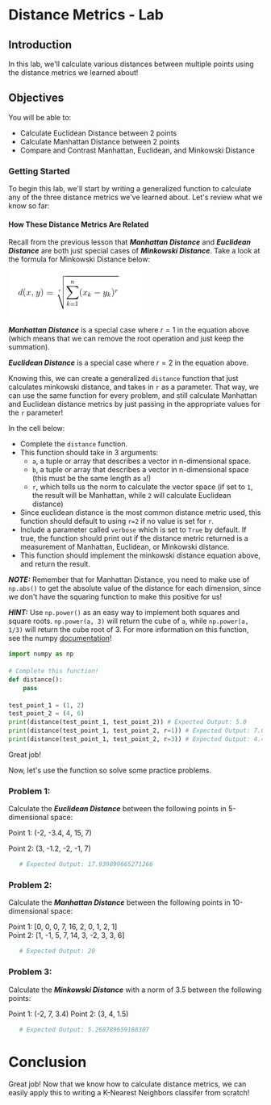 
# Distance Metrics - Lab

## Introduction

In this lab, we'll calculate various distances between multiple points using the distance metrics we learned about!

## Objectives

You will be able to:

* Calculate Euclidean Distance between 2 points
* Calculate Manhattan Distance between 2 points
* Compare and Contrast Manhattan, Euclidean, and Minkowski Distance

### Getting Started

To begin this lab, we'll start by writing a generalized function to calculate any of the three distance metrics we've learned about. Let's review what we know so far:

#### How These Distance Metrics Are Related

Recall from the previous lesson that **_Manhattan Distance_** and **_Euclidean Distance_** are both just special cases of **_Minkowski Distance_**. Take a look at the formula for Minkowski Distance below:

<img src='minkowski-equation.png'>

**_Manhattan Distance_** is a special case where $r=1$ in the equation above (which means that we can remove the root operation and just keep the summation).  

**_Euclidean Distance_** is a special case where $r=2$ in the equation above.

Knowing this, we can create a generalized `distance` function that just calculates minkowski distance, and takes in `r` as a parameter. That way, we can use the same function for every problem, and still calculate Manhattan and Euclidean distance metrics by just passing in the appropriate values for the `r` parameter!

In the cell below:

* Complete the `distance` function. 
* This function should take in 3 arguments:
    * `a`, a tuple or array that describes a vector in n-dimensional space. 
    * `b`, a tuple or array that describes a vector in n-dimensional space (this must be the same length as `a`!)
    * `r`, which tells us the norm to calculate the vector space (if set to `1`, the result will be Manhattan, while `2` will calculate Euclidean distance)
* Since euclidean distance is the most common distance metric used, this function should default to using `r=2` if no value is set for `r`.
* Include a parameter called `verbose` which is set to `True` by default. If true, the function should print out if the distance metric returned is a measurement of Manhattan, Euclidean, or Minkowski distance.  
* This function should implement the minkowski distance equation above, and return the result. 

**_NOTE:_**  Remember that for Manhattan Distance, you need to make use of `np.abs()` to get the absolute value of the distance for each dimension, since we don't have the squaring function to make this positive for us!

**_HINT:_** Use `np.power()` as an easy way to implement both squares and square roots. `np.power(a, 3)` will return the cube of `a`, while `np.power(a, 1/3)` will return the cube root of 3. For more information on this function, see the numpy [documentation](https://docs.scipy.org/doc/numpy-1.15.1/reference/generated/numpy.power.html)!


```python
import numpy as np

# Complete this function! 
def distance():
    pass

test_point_1 = (1, 2)
test_point_2 = (4, 6)
print(distance(test_point_1, test_point_2)) # Expected Output: 5.0
print(distance(test_point_1, test_point_2, r=1)) # Expected Output: 7.0
print(distance(test_point_1, test_point_2, r=3)) # Expected Output: 4.497941445275415
```

Great job! 

Now, let's use the function so solve some practice problems.

### Problem 1:

Calculate the **_Euclidean Distance_** between the following points in 5-dimensional space:

Point 1: (-2, -3.4, 4, 15, 7)

Point 2: (3, -1.2, -2, -1, 7)


```python
   # Expected Output: 17.939899665271266
```

### Problem 2:

Calculate the **_Manhattan Distance_** between the following points in 10-dimensional space:

Point 1: \[0, 0, 0, 7, 16, 2, 0, 1, 2, 1\]  
Point 2: \[1, -1, 5, 7, 14, 3, -2, 3, 3, 6\]


```python
   # Expected Output: 20
```

### Problem 3: 

Calculate the **_Minkowski Distance_** with a norm of 3.5 between the following points:

Point 1: (-2, 7, 3.4)
Point 2: (3, 4, 1.5)


```python
   # Expected Output: 5.268789659188307
```

# Conclusion

Great job! Now that we know how to calculate distance metrics, we can easily apply this to writing a K-Nearest Neighbors classifer from scratch!
